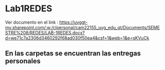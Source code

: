 # Lab1REDES

Ver documento en el link : https://uvggt-my.sharepoint.com/:w:/r/personal/cam22155_uvg_edu_gt/Documents/SEMESTRE%208/REDES/LAB-1REDES.docx?d=we71c7a2306d3460292f68ad030f50ea4&csf=1&web=1&e=sKVuCk


## En las carpetas se encuentran las entregas personales
